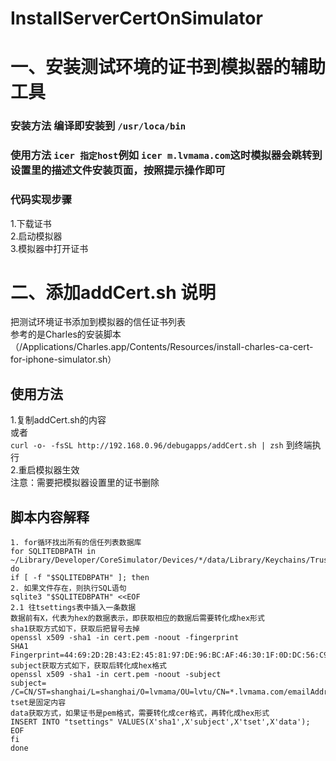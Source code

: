 # InstallServerCertOnSimulator
# 一、安装测试环境的证书到模拟器的辅助工具
### 安装方法 编译即安装到 `/usr/loca/bin`
### 使用方法 `icer 指定host`例如 `icer m.lvmama.com`这时模拟器会跳转到设置里的描述文件安装页面，按照提示操作即可 
### 代码实现步骤
 1.下载证书   
 2.启动模拟器   
 3.模拟器中打开证书   


# 二、添加addCert.sh 说明

把测试环境证书添加到模拟器的信任证书列表  
参考的是Charles的安装脚本（/Applications/Charles.app/Contents/Resources/install-charles-ca-cert-for-iphone-simulator.sh）  
## 使用方法
1.复制addCert.sh的内容  
或者  
`curl -o- -fsSL http://192.168.0.96/debugapps/addCert.sh | zsh`
到终端执行  
2.重启模拟器生效  
注意：需要把模拟器设置里的证书删除

## 脚本内容解释
```
1. for循环找出所有的信任列表数据库
for SQLITEDBPATH in ~/Library/Developer/CoreSimulator/Devices/*/data/Library/Keychains/TrustStore.sqlite3
do
if [ -f "$SQLITEDBPATH" ]; then
2. 如果文件存在，则执行SQL语句
sqlite3 "$SQLITEDBPATH" <<EOF
2.1 往tsettings表中插入一条数据
数据前有X，代表为hex的数据表示，即获取相应的数据后需要转化成hex形式
sha1获取方式如下，获取后把冒号去掉
openssl x509 -sha1 -in cert.pem -noout -fingerprint
SHA1 Fingerprint=44:69:2D:2B:43:E2:45:81:97:DE:96:BC:AF:46:30:1F:0D:DC:56:C9
subject获取方式如下，获取后转化成hex格式
openssl x509 -sha1 -in cert.pem -noout -subject                                                 
subject= /C=CN/ST=shanghai/L=shanghai/O=lvmama/OU=lvtu/CN=*.lvmama.com/emailAddress=lvtu_deploy@lvmama.com
tset是固定内容
data获取方式，如果证书是pem格式，需要转化成cer格式，再转化成hex形式
INSERT INTO "tsettings" VALUES(X'sha1',X'subject',X'tset',X'data');
EOF
fi
done
```


  